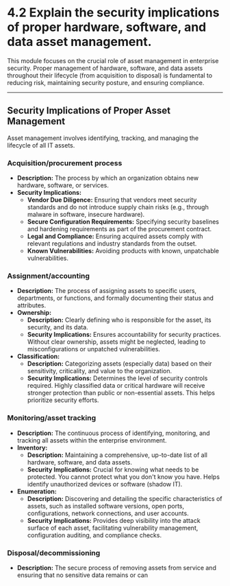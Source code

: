 # 4.2 Explain the security implications of proper hardware, software, and data asset management.

This module focuses on the crucial role of asset management in enterprise security. Proper management of hardware, software, and data assets throughout their lifecycle (from acquisition to disposal) is fundamental to reducing risk, maintaining security posture, and ensuring compliance.

---

## Security Implications of Proper Asset Management

Asset management involves identifying, tracking, and managing the lifecycle of all IT assets.

### Acquisition/procurement process

* **Description:** The process by which an organization obtains new hardware, software, or services.
* **Security Implications:**
    * **Vendor Due Diligence:** Ensuring that vendors meet security standards and do not introduce supply chain risks (e.g., through malware in software, insecure hardware).
    * **Secure Configuration Requirements:** Specifying security baselines and hardening requirements as part of the procurement contract.
    * **Legal and Compliance:** Ensuring acquired assets comply with relevant regulations and industry standards from the outset.
    * **Known Vulnerabilities:** Avoiding products with known, unpatchable vulnerabilities.

### Assignment/accounting

* **Description:** The process of assigning assets to specific users, departments, or functions, and formally documenting their status and attributes.
* **Ownership:**
    * **Description:** Clearly defining who is responsible for the asset, its security, and its data.
    * **Security Implications:** Ensures accountability for security practices. Without clear ownership, assets might be neglected, leading to misconfigurations or unpatched vulnerabilities.
* **Classification:**
    * **Description:** Categorizing assets (especially data) based on their sensitivity, criticality, and value to the organization.
    * **Security Implications:** Determines the level of security controls required. Highly classified data or critical hardware will receive stronger protection than public or non-essential assets. This helps prioritize security efforts.

### Monitoring/asset tracking

* **Description:** The continuous process of identifying, monitoring, and tracking all assets within the enterprise environment.
* **Inventory:**
    * **Description:** Maintaining a comprehensive, up-to-date list of all hardware, software, and data assets.
    * **Security Implications:** Crucial for knowing what needs to be protected. You cannot protect what you don't know you have. Helps identify unauthorized devices or software (shadow IT).
* **Enumeration:**
    * **Description:** Discovering and detailing the specific characteristics of assets, such as installed software versions, open ports, configurations, network connections, and user accounts.
    * **Security Implications:** Provides deep visibility into the attack surface of each asset, facilitating vulnerability management, configuration auditing, and compliance checks.

### Disposal/decommissioning

* **Description:** The secure process of removing assets from service and ensuring that no sensitive data remains or can
